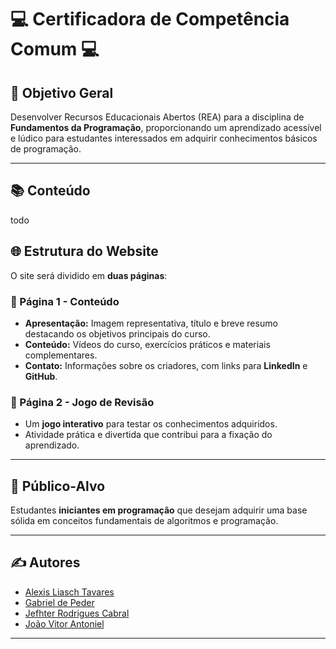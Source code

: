 # 💻 Certificadora de Competência Comum 💻

## 🎯 Objetivo Geral
Desenvolver Recursos Educacionais Abertos (REA) para a disciplina de **Fundamentos da Programação**, proporcionando um aprendizado acessível e lúdico para estudantes interessados em adquirir conhecimentos básicos de programação.

---

## 📚 Conteúdo
todo

## 🌐 Estrutura do Website
O site será dividido em **duas páginas**:  

### 🔹 Página 1 - Conteúdo
- **Apresentação:** Imagem representativa, título e breve resumo destacando os objetivos principais do curso.  
- **Conteúdo:** Vídeos do curso, exercícios práticos e materiais complementares.  
- **Contato:** Informações sobre os criadores, com links para **LinkedIn** e **GitHub**.  

### 🔹 Página 2 - Jogo de Revisão
- Um **jogo interativo** para testar os conhecimentos adquiridos.  
- Atividade prática e divertida que contribui para a fixação do aprendizado.  

---

## 👥 Público-Alvo
Estudantes **iniciantes em programação** que desejam adquirir uma base sólida em conceitos fundamentais de algoritmos e programação.  

---

## ✍️ Autores
- [Alexis Liasch Tavares](https://github.com/Ahalekin)  
- [Gabriel de Peder](https://github.com/GabrieldPeder)  
- [Jefhter Rodrigues Cabral](https://github.com/jefhter)  
- [João Vitor Antoniel](https://github.com/Batujao)  

---

